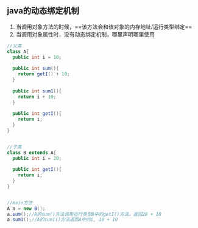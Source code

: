 ## java的动态绑定机制

1. 当调用对象方法的时候，==该方法会和该对象的内存地址/运行类型绑定==
2. 当调用对象属性时，没有动态绑定机制，哪里声明哪里使用

```java
//父类
class A{
  public int i = 10;
  
  public int sum(){
    return getI() + 10;
  }
  
  public int sum1(){
    return i + 10;
  }
  
  public int getI(){
    return i;
  }
}


//子类
class B extends A{
  public int i = 20;
  
  public int getI(){
    return i;
  }
}


//main方法
A a = new B();
a.sum();//A的sum()方法调用运行类型B中的getI()方法，返回20 + 10
a.sum1();//A的sum1()方法返回A中的i, 10 + 10
```
